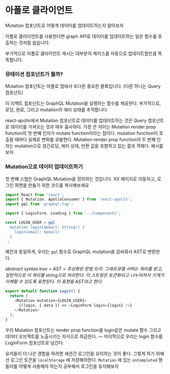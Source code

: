 # 아폴로 클라이언트

Mutation 컴포넌트로 어떻게 데이터를 업데이트하는지 알아보자

아폴로 클라이언트를 사용한다면 graph API로 데이터를 업데이트하는 일은 함수를 호출하는 것처럼 쉽습니다.

부가적으로 아폴로 클라이언트 캐시는 대부분의 케이스를 자동으로 업데이트할만큼 똑똑합니다.



### 뮤테이션 컴포넌트가 뭘까?

Mutation 컴포넌트는 아폴로 앱에서 또다른 중요한 블록입니다. (다른 하나는 Query 컴포넌트)

이 리액트 컴포넌트는 GraphQL Mutation을 실행하는 함수를 제공한다. 부가적으로, 로딩, 완료, 그리고 mutation의 에러 상태를 추적합니다.



react-apollo에서 Mutaiton 컴포넌트로 데이터를 업데이트하는 것은 Query 컴포넌트로 데이터를 가져오는 것과 매우 흡사하다. 가장 큰 차이는 Mutation render prop function의 첫 번째 인자가 mutate function이라는 점이다. mutation function이 호출될 때마다 실제로 변화를 유발한다. Mutation render prop function의 두 번째 인자는 mutation으로 생긴로딩, 에러 상태, 반환 값을 포함하고 있는 결과 객체다. 예시를 보자



### Mutation으로 데이터 업데이트하기

첫 번째 스탭은 GraphQL Mutation을 정의하는 것입니다. XX 페이지로 이동하고, 로그인 화면을 만들기 위한 코드를 복사해보세요

```javascript
import React from 'react';
import { Mutation, ApolloConsumer } from 'react-apollo';
import gql from 'graphql-tag';

import { LoginForm, Loading } from '../components';

const LOGIN_USER = gql`
  mutation login($email: String!) {
    login(email: $email)
  }
`;

```

예전과 동일하게, 우리는 `gql` 함수로 GraphQL mutation을 감싸줘서 AST로 변환한다. 



*abstract syntax tree = AST = 추상화된 문법 트리: 그래프큐엘 서버는 쿼리를 받고, 일반적으로 이 쿼리를 string으로 처리한다. 이 스트링은 토큰화되고 나누어져서 기계가 이해할 수 있도록 표현된다. 이 표현을 AST라고 한다.*



```javascript
export default function Login() {
  return (
    <Mutation mutation={LOGIN_USER}>
      {(login, { data }) => <LoginForm login={login} />}
    </Mutation>
  );
}

```

우리 Mutation 컴포넌트는 render prop function를 login같은 mutate 함수 그리고 데이터 오브젝트를 노출시키는 자식으로 취급한다.  — 마지막으로 우리는 login 함수를 LoginForm 컴포넌트로 넘긴다.



유저들이 더 나은 경험을 하려면 세션간 로그인을 유지하는 것이 좋다. 그렇게 하기 위해선 로그인 토큰을 `localStorage` 에 저장해야한다.  `Mutation` 에 있는 `onCompleted` 핸들러를 어떻게 사용해야 하는지 공부해서 로그인을 유지해보자



















